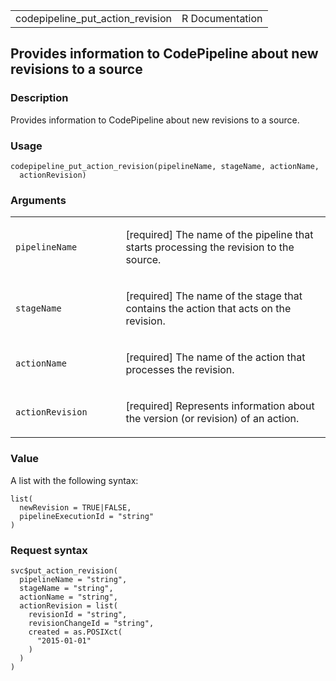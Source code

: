 <table style="width: 100%;">
<tbody>
<tr class="odd">
<td>codepipeline_put_action_revision</td>
<td style="text-align: right;">R Documentation</td>
</tr>
</tbody>
</table>

## Provides information to CodePipeline about new revisions to a source

### Description

Provides information to CodePipeline about new revisions to a source.

### Usage

    codepipeline_put_action_revision(pipelineName, stageName, actionName,
      actionRevision)

### Arguments

<table>
<colgroup>
<col style="width: 35%" />
<col style="width: 65%" />
</colgroup>
<tbody>
<tr class="odd">
<td><code
id="codepipeline_put_action_revision_:_pipelineName">pipelineName</code></td>
<td><p>[required] The name of the pipeline that starts processing the
revision to the source.</p></td>
</tr>
<tr class="even">
<td><code
id="codepipeline_put_action_revision_:_stageName">stageName</code></td>
<td><p>[required] The name of the stage that contains the action that
acts on the revision.</p></td>
</tr>
<tr class="odd">
<td><code
id="codepipeline_put_action_revision_:_actionName">actionName</code></td>
<td><p>[required] The name of the action that processes the
revision.</p></td>
</tr>
<tr class="even">
<td><code
id="codepipeline_put_action_revision_:_actionRevision">actionRevision</code></td>
<td><p>[required] Represents information about the version (or revision)
of an action.</p></td>
</tr>
</tbody>
</table>

### Value

A list with the following syntax:

    list(
      newRevision = TRUE|FALSE,
      pipelineExecutionId = "string"
    )

### Request syntax

    svc$put_action_revision(
      pipelineName = "string",
      stageName = "string",
      actionName = "string",
      actionRevision = list(
        revisionId = "string",
        revisionChangeId = "string",
        created = as.POSIXct(
          "2015-01-01"
        )
      )
    )
